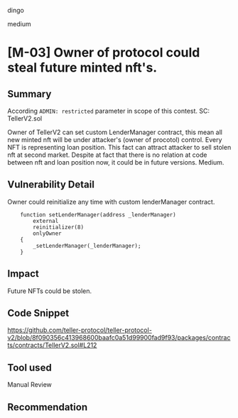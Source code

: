 dingo

medium

# [M-03] Owner of protocol could steal future minted nft's.

## Summary
According `ADMIN: restricted` parameter in scope of this contest.
SC: TellerV2.sol 

Owner of TellerV2 can set custom LenderManager contract, this mean all new minted nft will be under attacker's (owner of procotol) control. Every NFT is representing loan position. This fact can attract attacker to sell stolen nft at second market.
Despite at fact that there is no relation at code between nft and loan position now, it could be in future versions.
Medium. 

## Vulnerability Detail

Owner could reinitialize any time with custom lenderManager contract.

```solidity
    function setLenderManager(address _lenderManager)
        external
        reinitializer(8)
        onlyOwner
    {
        _setLenderManager(_lenderManager);
    }
```

## Impact
Future NFTs could be stolen.

## Code Snippet
https://github.com/teller-protocol/teller-protocol-v2/blob/8f090356c413968600baafc0a51d99900fad9f93/packages/contracts/contracts/TellerV2.sol#L212

## Tool used
Manual Review

## Recommendation
